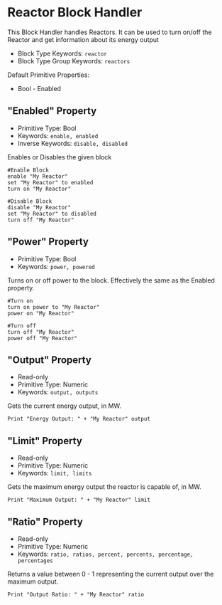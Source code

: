 ﻿# Reactor Block Handler

This Block Handler handles Reactors.  It can be used to turn on/off the Reactor and get information about its energy output 

* Block Type Keywords: ```reactor```
* Block Type Group Keywords: ```reactors```

Default Primitive Properties:
* Bool - Enabled

## "Enabled" Property
* Primitive Type: Bool
* Keywords: ```enable, enabled```
* Inverse Keywords: ```disable, disabled```

Enables or Disables the given block

```
#Enable Block
enable "My Reactor"
set "My Reactor" to enabled
turn on "My Reactor"

#Disable Block
disable "My Reactor"
set "My Reactor" to disabled
turn off "My Reactor"
```

## "Power" Property
* Primitive Type: Bool
* Keywords: ```power, powered```

Turns on or off power to the block.  Effectively the same as the Enabled property.

```
#Turn on
turn on power to "My Reactor"
power on "My Reactor"

#Turn off
turn off "My Reactor"
power off "My Reactor"
```

## "Output" Property
* Read-only
* Primitive Type: Numeric
* Keywords: ```output, outputs```

Gets the current energy output, in MW.

```
Print "Energy Output: " + "My Reactor" output
```

## "Limit" Property
* Read-only
* Primitive Type: Numeric
* Keywords: ```limit, limits```

Gets the maximum energy output the reactor is capable of, in MW.

```
Print "Maximum Output: " + "My Reactor" limit
```

## "Ratio" Property
* Read-only
* Primitive Type: Numeric
* Keywords: ```ratio, ratios, percent, percents, percentage, percentages```

Returns a value between 0 - 1 representing the current output over the maximum output. 

```
Print "Output Ratio: " + "My Reactor" ratio
```
